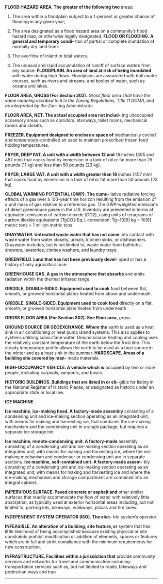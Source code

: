 **FLOOD HAZARD AREA. The greater of the following two**
areas:

1. The area within a floodplain subject to a 1-percent or
greater chance of flooding in any given year;

2. The area designated as a flood hazard area on a community’s flood hazard map, or otherwise legally designated.
**FLOOD OR FLOODING. A general and temporary condi-**
tion of partial or complete inundation of normally dry land
from:

1. The overflow of inland or tidal waters.

2. The unusual and rapid accumulation of runoff of surface waters from any source.
**FLOODPLAIN. An area of land at risk of being inundated**
with water during high flows. Floodplains are associated with
both water courses, such as rivers and streams, and bodies of
water, such as oceans and lakes.

**FLOOR AREA, GROSS (For Section 302).** _Gross floor_
_area shall have the same meaning ascribed to it in the Zoning_
_Regulations, Title 11 DCMR, and as interpreted by the Zon-_
ing Administrator.

**FLOOR AREA, NET. The actual occupied area not includ-**
ing unoccupied accessory areas such as corridors, stairways,
toilet rooms, mechanical rooms and closets.

**FREEZER. Equipment designed to enclose a space of**
mechanically cooled and temperature-controlled air used to
maintain prescribed frozen food holding temperatures.

**FRYER, DEEP FAT. A unit with a width between 12 and**
18 inches (305 and 457 mm) that cooks food by immersion in
a tank of oil or fat more than 25 pounds (11 kg) and less than
50 pounds (23 kg).

**FRYER, LARGE VAT. A unit with a width greater than 18**
inches (457 mm) that cooks food by immersion in a tank of
oil or fat more than 50 pounds (23 kg).

**GLOBAL WARMING POTENTIAL (GWP). The cumu-**
lative radiative forcing effects of a gas over a 100-year time
horizon resulting from the emission of a unit mass of gas relative to a reference gas. The GWP-weighted emissions of
direct greenhouse gases in the U.S. Inventory are presented in
terms of equivalent emissions of carbon dioxide (CO2), using
units of teragrams of carbon dioxide equivalents (TgCO2
Eq.). conversion: Tg=10[9] kg = 10[6] metric tons = 1 million
metric tons.

**GRAYWATER. Untreated waste water that has not come**
into contact with waste water from water closets, urinals,
kitchen sinks, or dishwashers. Graywater includes, but is not
limited to, waste water from bathtubs, showers, lavatories,
clothes washers, and laundry trays.

**GREENFIELD. Land that has not been previously devel-**
oped or has a history of only agricultural use.

**GREENHOUSE GAS. A gas in the atmosphere that absorbs**
and emits radiation within the thermal infrared range.

**GRIDDLE, DOUBLE-SIDED. Equipment used to cook**
food between flat, smooth, or grooved horizontal plates
heated from above and underneath.


**GRIDDLE, SINGLE-SIDED. Equipment used to cook food**
directly on a flat, smooth, or grooved horizontal plate heated
from underneath.

**GROSS FLOOR AREA (For Section 302). See Floor area,**
_gross._

**GROUND SOURCE OR GEOEXCHANGE. Where the**
earth is used as a heat sink in air conditioning or heat pump
island systems. This also applies to systems utilizing subsurface water. Ground source heating and cooling uses the relatively constant temperature of the earth below the frost line.
This steady temperature profile allows the earth to be used as
a heat source in the winter and as a heat sink in the summer.
**HARDSCAPE. Areas of a building site covered by man-**
made materials.

**HIGH-OCCUPANCY VEHICLE. A vehicle which is**
occupied by two or more people, including carpools, vanpools, and buses.

**HISTORIC BUILDINGS. Buildings that are listed in or eli-**
gible for listing in the National Register of Historic Places, or
designated as historic under an appropriate state or local law.

**ICE MACHINE.**

**Ice machine, ice-making head. A factory-made assembly**
consisting of a condensing unit and ice-making section
operating as an integrated unit, with means for making and
harvesting ice, that combines the ice-making mechanism
and the condensing unit in a single package, but requires a
separate ice storage bin.

**Ice machine, remote-condensing unit. A factory-made**
assembly consisting of a condensing unit and ice-making
section operating as an integrated unit, with means for
making and harvesting ice, where the ice-making mechanism and condenser or condensing unit are in separate sections.
**Ice machine, self-contained unit. A factory-made assem-**
bly consisting of a condensing unit and ice-making section
operating as an integrated unit, with means for making and
harvesting ice and where the ice-making mechanism and
storage compartment are combined into an integral cabinet.

**IMPERVIOUS SURFACE. Paved concrete or asphalt and**
other similar surfaces that readily accommodate the flow of
water with relatively little absorption, as typically used at
exterior horizontal areas including, but not limited to, parking
lots, bikeways, walkways, plazas and fire lanes.

**INDEPENDENT SYSTEM OPERATOR (ISO). The elec-**
tric system’s operator.

**INFEASIBLE. An alteration of a building, site feature, or**
system that has little likelihood of being accomplished
because existing physical or site constraints prohibit modification or addition of elements, spaces or features which are in
full and strict compliance with the minimum requirements for
new construction.

**INFRASTRUCTURE. Facilities within a jurisdiction that**
provide community services and networks for travel and
communication including: transportation services such as, but
not limited to roads, bikeways and pedestrian ways and tran

-----



